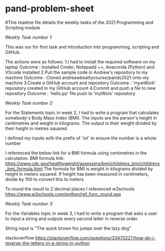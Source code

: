 # pand-problem-sheet

#This readme file details the weekly tasks of the 2021 Programming and Scripting module

*Weekly Task number 1:*

This was our for first task and introduction into programming, scripting and GitHub. 

The actions were as follows:
1.I had to install the required software on my laptop
        Outcome : Installed Cmder, Notepadd ++, Anaconda (Python) and VScode installed
2.Pull the sample code in Andrew's repository to my machine
        Outcome : Cloned andreawbeattycourse/pands2021 onto my machine
3.Create a GitHub account and repository
        Outcome : 'mywWork' repository created in my GitHub account
4.Commit and push a file to new repository 
        Outcome : 'hello.py' file push to 'myWork' repository


*Weekly Task number 2:*

For the Statements topic in week 2, I had to write a program that calculates somebody's Body Mass Index (BMI). 
The inputs are the person's height in centimetres and weight in kilograms.
The output is their weight divided by their height in metres squared.

I defined my inputs with the prefix of 'int' to ensure the number is a whole number
 
I referenced the below link for a BMI formula using centimetres in the calculation.
BMI formula link: https://www.cdc.gov/healthyweight/assessing/bmi/childrens_bmi/childrens_bmi_formula.html
The formula for BMI is weight in kilograms divided by height in meters squared. If height has been measured in centimeters, divide by 100 to convert this to meters

To round the result to 2 decimal places I referenced w3schools https://www.w3schools.com/python/ref_func_round.asp

*Weekly Task number 3:*

For the Variables topic in week 3, I had to write a program that asks a user to input a string and outputs every second letter in reverse order.

String input is "The quick brown fox jumps over the lazy dog"

stackoverflow https://stackoverflow.com/questions/33470227/how-do-i-reverse-the-letters-in-a-string-in-python

